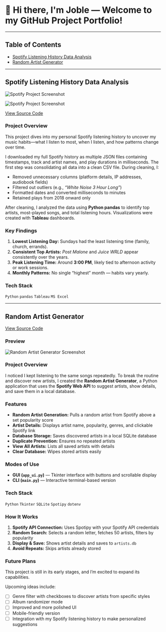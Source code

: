 # 👋 Hi there, I'm Joble — Welcome to my GitHub Project Portfolio! 

---

## Table of Contents
- [Spotify Listening History Data Analysis](#-spotify-listening-history-data-analysis)
- [Random Artist Generator](#-random-artist-generator)

---

## Spotify Listening History Data Analysis


![Spotify Project Screenshot](https://raw.githubusercontent.com/Joble9012/Projects/2a0a50c2be0e2e62916404aeb5707b3715e7fd48/MySpotifyListeningHistoryAnalysis/Dashboard1.png)

![Spotify Project Screenshot](https://raw.githubusercontent.com/Joble9012/Projects/2a0a50c2be0e2e62916404aeb5707b3715e7fd48/MySpotifyListeningHistoryAnalysis/Dashboard1.png)

[View Source Code](https://github.com/Joble9012/Projects/tree/main/MySpotifyListeningHistoryAnalysis)  

### Project Overview
This project dives into my personal Spotify listening history to uncover my music habits—what I listen to most, when I listen, and how patterns change over time.  

I downloaded my full Spotify history as multiple JSON files containing timestamps, track and artist names, and play durations in milliseconds. The first step was consolidating all data into a clean CSV file. During cleaning, I:  
- Removed unnecessary columns (platform details, IP addresses, audiobook fields)  
- Filtered out outliers (e.g., *“White Noise 3 Hour Long”*)  
- Formatted dates and converted milliseconds to minutes  
- Retained plays from 2018 onward only  

After cleaning, I analyzed the data using **Python pandas** to identify top artists, most-played songs, and total listening hours. Visualizations were created with **Tableau** dashboards.

### Key Findings
1. **Lowest Listening Day:** Sundays had the least listening time (family, church, errands).  
2. **Consistent Top Artists:** *Post Malone* and *Juice WRLD* appear consistently over the years.  
3. **Peak Listening Time:** Around **3:00 PM**, likely tied to afternoon activity or work sessions.  
4. **Monthly Patterns:** No single “highest” month — habits vary yearly.

### Tech Stack
`Python` `pandas` `Tableau` `MS Excel`

---

## Random Artist Generator
[View Source Code](https://github.com/Joble9012/Projects/tree/main/RandomArtistGenerator)  

### Preview
![Random Artist Generator Screenshot](https://raw.githubusercontent.com/yourusername/project-two/main/demo.png)

### Project Overview
I noticed I kept listening to the same songs repeatedly. To break the routine and discover new artists, I created the **Random Artist Generator**, a Python application that uses the **Spotify Web API** to suggest artists, show details, and save them in a local database.

### Features
- **Random Artist Generation:** Pulls a random artist from Spotify above a set popularity score  
- **Artist Details:** Displays artist name, popularity, genres, and clickable Spotify link  
- **Database Storage:** Saves discovered artists in a local SQLite database  
- **Duplicate Prevention:** Ensures no repeated artists  
- **View All Artists:** Lists all saved artists with details  
- **Clear Database:** Wipes stored artists easily

### Modes of Use
- **GUI (`app_ui.py`)** — Tkinter interface with buttons and scrollable display  
- **CLI (`main.py`)** — Interactive terminal-based version

### Tech Stack
`Python` `Tkinter` `SQLite` `Spotipy` `dotenv`

### How It Works
1. **Spotify API Connection:** Uses Spotipy with your Spotify API credentials  
2. **Random Search:** Selects a random letter, fetches 50 artists, filters by popularity  
3. **Display & Save:** Shows artist details and saves to `artists.db`  
4. **Avoid Repeats:** Skips artists already stored

### Future Plans
This project is still in its early stages, and I’m excited to expand its capabilities.  

Upcoming ideas include:  
- [ ] Genre filter with checkboxes to discover artists from specific styles  
- [ ] Album randomizer mode  
- [ ] Improved and more polished UI  
- [ ] Mobile-friendly version  
- [ ] Integration with my Spotify listening history to make personalized suggestions
